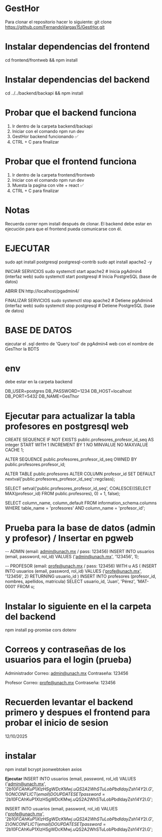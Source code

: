# GestHor
Para clonar el repositorio hacer lo siguiente:
git clone https://github.com/FernandoVargas15/GestHor.git

# Instalar dependencias del frontend
cd frontend/frontweb && npm install

# Instalar dependencias del backend
cd ../../backend/backapi && npm install

# Probar que el backend funciona
1. Ir dentro de la carpeta backend/backapi
2. Iniciar con el comando npm run dev
3. GestHor backend funcionando ✅
3. CTRL + C para finalizar

# Probar que el frontend funciona
1. Ir dentro de la carpeta frontend/frontweb
2. Iniciar con el comando npm run dev
3. Muesta la pagina con vite + react ✅
4. CTRL + C para finalizar

# Notas
Recuerda correr npm install después de clonar.
El backend debe estar en ejecución para que el frontend pueda comunicarse con él.


# EJECUTAR
sudo apt install postgresql postgresql-contrib
sudo apt install apache2 -y

INICIAR SERVICIOS
sudo systemctl start apache2      # Inicia pgAdmin4 (interfaz web)
sudo systemctl start postgresql   # Inicia PostgreSQL (base de datos)

ABRIR EN http://localhost/pgadmin4/

FINALIZAR SERVICIOS
sudo systemctl stop apache2       # Detiene pgAdmin4 (interfaz web)
sudo systemctl stop postgresql    # Detiene PostgreSQL (base de datos)

# BASE DE DATOS
ejecutar el .sql dentro de 'Query tool' de pgAdmin4 web con el nombre de GesThor la BDTS 

# env
debe estar en la carpeta backend

DB_USER=postgres
DB_PASSWORD=1234
DB_HOST=localhost
DB_PORT=5432
DB_NAME=GesThor


# Ejecutar para actualizar la tabla profesores en postgresql web
CREATE SEQUENCE IF NOT EXISTS public.profesores_profesor_id_seq 
    AS integer 
    START WITH 1 
    INCREMENT BY 1 
    NO MINVALUE 
    NO MAXVALUE 
    CACHE 1;

ALTER SEQUENCE public.profesores_profesor_id_seq 
    OWNED BY public.profesores.profesor_id;

ALTER TABLE public.profesores 
    ALTER COLUMN profesor_id SET DEFAULT nextval('public.profesores_profesor_id_seq'::regclass);

SELECT setval('public.profesores_profesor_id_seq', 
    COALESCE((SELECT MAX(profesor_id) FROM public.profesores), 0) + 1, 
    false);

SELECT 
    column_name, 
    column_default 
FROM information_schema.columns 
WHERE table_name = 'profesores' 
  AND column_name = 'profesor_id';


# Prueba para la base de datos (admin y profesor) / Insertar en pgweb
-- ADMIN (email: admin@unach.mx / pass: 123456)
INSERT INTO usuarios (email, password, rol_id)
VALUES ('admin@unach.mx', '123456', 1);

-- PROFESOR (email: profe@unach.mx / pass: 123456)
WITH u AS (
  INSERT INTO usuarios (email, password, rol_id)
  VALUES ('profe@unach.mx', '123456', 2)
  RETURNING usuario_id
)
INSERT INTO profesores (profesor_id, nombres, apellidos, matricula)
SELECT usuario_id, 'Juan', 'Pérez', 'MAT-0001' FROM u;

# Instalar lo siguiente en el la carpeta del backend
npm install pg-promise cors dotenv

# Correos y contraseñas de los usuarios para el login (prueba)
Administrador
Correo: admin@unach.mx
Contraseña: 123456

Profesor
Correo: profe@unach.mx
Contraseña: 123456

# Recuerden levantar el backend primero y despues el frontend para probar el inicio de sesion

12/10/2025
# instalar
npm install bcrypt jsonwebtoken axios

**Ejecutar**
INSERT INTO usuarios (email, password, rol_id) 
VALUES ('admin@unach.mx', '$2b$10$FCAhKuP1XlzHSgWDcKMwj.uQS2A2WhSTuLobPbdldayZsh14Y2I.G', 1)
ON CONFLICT (email) DO UPDATE SET password = '$2b$10$FCAhKuP1XlzHSgWDcKMwj.uQS2A2WhSTuLobPbdldayZsh14Y2I.G';

INSERT INTO usuarios (email, password, rol_id) 
VALUES ('profe@unach.mx', '$2b$10$FCAhKuP1XlzHSgWDcKMwj.uQS2A2WhSTuLobPbdldayZsh14Y2I.G', 2)
ON CONFLICT (email) DO UPDATE SET password = '$2b$10$FCAhKuP1XlzHSgWDcKMwj.uQS2A2WhSTuLobPbdldayZsh14Y2I.G';



